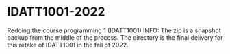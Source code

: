 # IDATT1001-2022
Redoing the course programming 1 (IDATT1001)
INFO: 
The zip is a snapshot backup from the middle of the process.
The directory is the final delivery for this retake of IDATT1001 in the fall of 2022.
